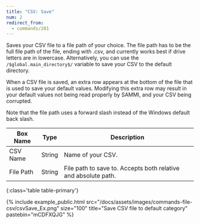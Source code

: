 ```yaml
---
title: "CSV: Save"
num: 2
redirect_from:
  - commands/201
---
```


Saves your CSV file to a file path of your choice. The file path has to be the full file path of the file, ending with .csv, and currently works best if drive letters are in lowercase. Alternatively, you can use the `/$global.main_directory$/` variable to save your CSV to the default directory.  


When a CSV file is saved, an extra row appears at the bottom of the file that is used to save your default values. Modifying this extra row may result in your default values not being read properly by SAMMI, and your CSV being corrupted.

Note that the file path uses a forward slash instead of the Windows default back slash.

| Box Name | Type | Description |
|-------|--------|--------
|CSV Name|String|Name of your CSV.
|File Path|String|File path to save to. Accepts both relative and absolute path.
{:class='table table-primary'}

{% include example_public.html src="/docs/assets/images/commands-file-csv/csvSave_Ex.png" size="100" title="Save CSV file to default category" pastebin="mCDFXQJG" %}







